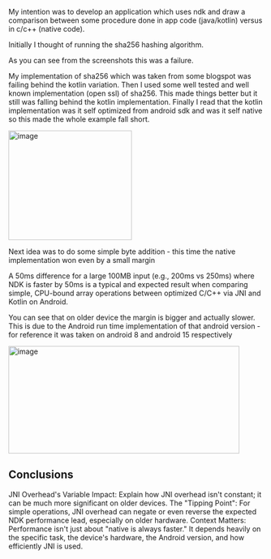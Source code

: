My intention was to develop an application which uses ndk and draw a comparison between some procedure done in app code (java/kotlin) versus in c/c++ (native code).

Initially I thought of running the sha256 hashing algorithm. 

As you can see from the screenshots this was a failure. 

My implementation of sha256 which was taken from some blogspot was failing behind the kotlin variation. Then I used some well tested and well known implementation (open ssl)  of sha256. This made things better but it still was falling behind the kotlin implementation.
Finally I read that the kotlin implementation was it self optimized from android sdk and was it self native so this made the whole example fall short.

<img width="243" height="216" alt="image" src="https://github.com/user-attachments/assets/ccfab93f-79c4-423d-815b-cabab7c9afd5" />



Next idea was to do some simple byte addition - this time the native implementation won even by a small margin

A 50ms difference for a large 100MB input (e.g., 200ms vs 250ms) where NDK is faster by 50ms is a typical and expected result when comparing simple, CPU-bound array operations between optimized C/C++ via JNI and Kotlin on Android.

You can see that on older device the margin is bigger and actually slower. This is due to the Android run time implementation of that android version - for reference it was taken on android 8 and android 15 respectively

<img width="455" height="212" alt="image" src="https://github.com/user-attachments/assets/c3cd2a6a-faab-49db-818f-1dd48aceab48" />


## Conclusions
JNI Overhead's Variable Impact: Explain how JNI overhead isn't constant; it can be much more significant on older devices.
The "Tipping Point": For simple operations, JNI overhead can negate or even reverse the expected NDK performance lead, especially on older hardware.
Context Matters: Performance isn't just about "native is always faster." It depends heavily on the specific task, the device's hardware, the Android version, and how efficiently JNI is used.



